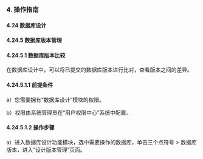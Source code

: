 ### 4. 操作指南

#### 4.24 数据库设计

#### 4.24.5 数据库版本管理

#### 4.24.5.1 数据库版本比较

在数据库设计中，可以将已提交的数据库版本进行比对，查看版本之间的差异。

#### 4.24.5.1.1 前提条件

a）您需要拥有“数据库设计”模块的权限。

b）权限由系统管理员在“用户权限中心”系统中配置。

#### 4.24.5.1.2 操作步骤

a）进入数据库设计功能模块，选中需要操作的数据库，单击三个点符号 > 数据库版本，进入“设计版本管理”页面。
